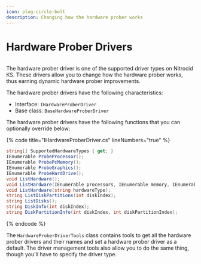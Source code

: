 ```yaml
---
icon: plug-circle-bolt
description: Changing how the hardware prober works
---
```


# Hardware Prober Drivers

<figure><img src="https://github.com/Aptivi-Stable-Docs/nks-manual-0.1.0/blob/main/.gitbook/assets/124-inner.png" alt=""><figcaption></figcaption></figure>

The hardware prober driver is one of the supported driver types on Nitrocid KS. These drivers allow you to change how the hardware prober works, thus earning dynamic hardware prober improvements.

The hardware prober drivers have the following characteristics:

* Interface: `IHardwareProberDriver`
* Base class: `BaseHardwareProberDriver`

The hardware prober drivers have the following functions that you can optionally override below:

{% code title="IHardwareProberDriver.cs" lineNumbers="true" %}
```csharp
string[] SupportedHardwareTypes { get; }
IEnumerable ProbeProcessor();
IEnumerable ProbePcMemory();
IEnumerable ProbeGraphics();
IEnumerable ProbeHardDrive();
void ListHardware();
void ListHardware(IEnumerable processors, IEnumerable memory, IEnumerable graphics, IEnumerable hardDrives);
void ListHardware(string hardwareType);
string ListDiskPartitions(int diskIndex);
string ListDisks();
string DiskInfo(int diskIndex);
string DiskPartitionInfo(int diskIndex, int diskPartitionIndex);
```
{% endcode %}

The `HardwareProberDriverTools` class contains tools to get all the hardware prober drivers and their names and set a hardware prober driver as a default. The driver management tools also allow you to do the same thing, though you'll have to specify the driver type.

